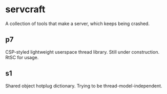 # servcraft
A collection of tools that make a server, which keeps being crashed.

## p7
CSP-styled lightweight userspace thread library. Still under construction. RtSC for usage.

## s1
Shared object hotplug dictionary. Trying to be thread-model-independent.
